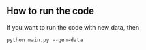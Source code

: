 ## How to run the code
If you want to run the code with new data, then

    python main.py --gen-data
